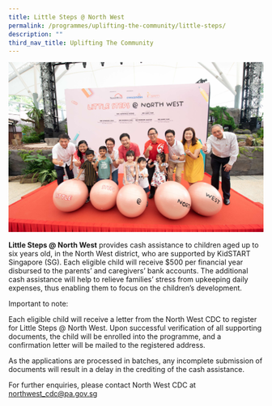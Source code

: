 ```yaml
---
title: Little Steps @ North West
permalink: /programmes/uplifting-the-community/little-steps/
description: ""
third_nav_title: Uplifting The Community
---
```

![](/images/IMG197.jpg)

**Little Steps @ North West** provides cash assistance to children aged up to six years old, in the North West district, who are supported by KidSTART Singapore (SG). Each eligible child will receive $500 per financial year disbursed to the parents’ and caregivers’ bank accounts. The additional cash assistance will help to relieve families’ stress from upkeeping daily expenses, thus enabling them to focus on the children’s development.

Important to note:

Each eligible child will receive a letter from the North West CDC to register for Little Steps @ North West. Upon successful verification of all supporting documents, the child will be enrolled into the programme, and a confirmation letter will be mailed to the registered address.

As the applications are processed in batches, any incomplete submission of documents will result in a delay in the crediting of the cash assistance.

For further enquiries, please contact North West CDC at [northwest\_cdc@pa.gov.sg](mailto:northwest_cdc@pa.gov.sg)